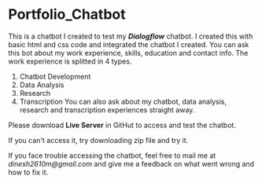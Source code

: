 # Portfolio_Chatbot
This is a chatbot I created to test my _**Dialogflow**_ chatbot.
I created this with basic html and css code and integrated the chatbot I created.
You can ask this bot about my work experience, skills, education and contact info.
The work experience is splitted in 4 types.
1. Chatbot Development
2. Data Analysis
3. Research
4. Transcription
You can also ask about my chatbot, data analysis, research and transcription experiences straight away.

Please download **Live Server** in GitHut to access and test the chatbot.

If you can't access it, try downloading zip file and try it.

If you face trouble accessing the chatbot, feel free to mail me at _dinesh2610m@gmail.com_ and give me a feedback on what went wrong and how to fix it.